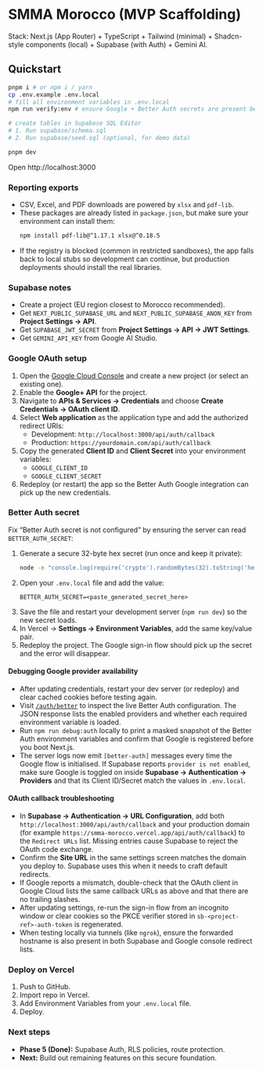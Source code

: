 # SMMA Morocco (MVP Scaffolding)

Stack: Next.js (App Router) + TypeScript + Tailwind (minimal) + Shadcn-style components (local) + Supabase (with Auth) + Gemini AI.

## Quickstart

```bash
pnpm i # or npm i / yarn
cp .env.example .env.local
# fill all environment variables in .env.local
npm run verify:env # ensure Google + Better Auth secrets are present before booting

# create tables in Supabase SQL Editor
# 1. Run supabase/schema.sql
# 2. Run supabase/seed.sql (optional, for demo data)

pnpm dev
```

Open http://localhost:3000

### Reporting exports
- CSV, Excel, and PDF downloads are powered by `xlsx` and `pdf-lib`.
- These packages are already listed in `package.json`, but make sure your environment can install them:
  ```bash
  npm install pdf-lib@^1.17.1 xlsx@^0.18.5
  ```
- If the registry is blocked (common in restricted sandboxes), the app falls back to local stubs so development can continue, but production deployments should install the real libraries.

### Supabase notes
- Create a project (EU region closest to Morocco recommended).
- Get `NEXT_PUBLIC_SUPABASE_URL` and `NEXT_PUBLIC_SUPABASE_ANON_KEY` from **Project Settings → API**.
- Get `SUPABASE_JWT_SECRET` from **Project Settings → API → JWT Settings**.
- Get `GEMINI_API_KEY` from Google AI Studio.

### Google OAuth setup
1. Open the [Google Cloud Console](https://console.cloud.google.com) and create a new project (or select an existing one).
2. Enable the **Google+ API** for the project.
3. Navigate to **APIs & Services → Credentials** and choose **Create Credentials → OAuth client ID**.
4. Select **Web application** as the application type and add the authorized redirect URIs:
   - Development: `http://localhost:3000/api/auth/callback`
   - Production: `https://yourdomain.com/api/auth/callback`
5. Copy the generated **Client ID** and **Client Secret** into your environment variables:
   - `GOOGLE_CLIENT_ID`
   - `GOOGLE_CLIENT_SECRET`
6. Redeploy (or restart) the app so the Better Auth Google integration can pick up the new credentials.

### Better Auth secret
Fix “Better Auth secret is not configured” by ensuring the server can read `BETTER_AUTH_SECRET`:

1. Generate a secure 32-byte hex secret (run once and keep it private):
   ```bash
   node -e "console.log(require('crypto').randomBytes(32).toString('hex'))"
   ```
2. Open your `.env.local` file and add the value:
   ```env
   BETTER_AUTH_SECRET=<paste_generated_secret_here>
   ```
3. Save the file and restart your development server (`npm run dev`) so the new secret loads.
4. In Vercel → **Settings → Environment Variables**, add the same key/value pair.
5. Redeploy the project. The Google sign-in flow should pick up the secret and the error will disappear.

#### Debugging Google provider availability
- After updating credentials, restart your dev server (or redeploy) and clear cached cookies before testing again.
- Visit [`/auth/better`](http://localhost:3000/auth/better) to inspect the live Better Auth configuration. The JSON response lists the enabled providers and whether each required environment variable is loaded.
- Run `npm run debug:auth` locally to print a masked snapshot of the Better Auth environment variables and confirm that Google is registered before you boot Next.js.
- The server logs now emit `[better-auth]` messages every time the Google flow is initialised. If Supabase reports `provider is not enabled`, make sure Google is toggled on inside **Supabase → Authentication → Providers** and that its Client ID/Secret match the values in `.env.local`.

#### OAuth callback troubleshooting
- In **Supabase → Authentication → URL Configuration**, add both `http://localhost:3000/api/auth/callback` and your production domain (for example `https://smma-morocco.vercel.app/api/auth/callback`) to the `Redirect URLs` list. Missing entries cause Supabase to reject the OAuth code exchange.
- Confirm the **Site URL** in the same settings screen matches the domain you deploy to. Supabase uses this when it needs to craft default redirects.
- If Google reports a mismatch, double-check that the OAuth client in Google Cloud lists the same callback URLs as above and that there are no trailing slashes.
- After updating settings, re-run the sign-in flow from an incognito window or clear cookies so the PKCE verifier stored in `sb-<project-ref>-auth-token` is regenerated.
- When testing locally via tunnels (like `ngrok`), ensure the forwarded hostname is also present in both Supabase and Google console redirect lists.

### Deploy on Vercel
1. Push to GitHub.
2. Import repo in Vercel.
3. Add Environment Variables from your `.env.local` file.
4. Deploy.

### Next steps
- **Phase 5 (Done):** Supabase Auth, RLS policies, route protection.
- **Next:** Build out remaining features on this secure foundation.
